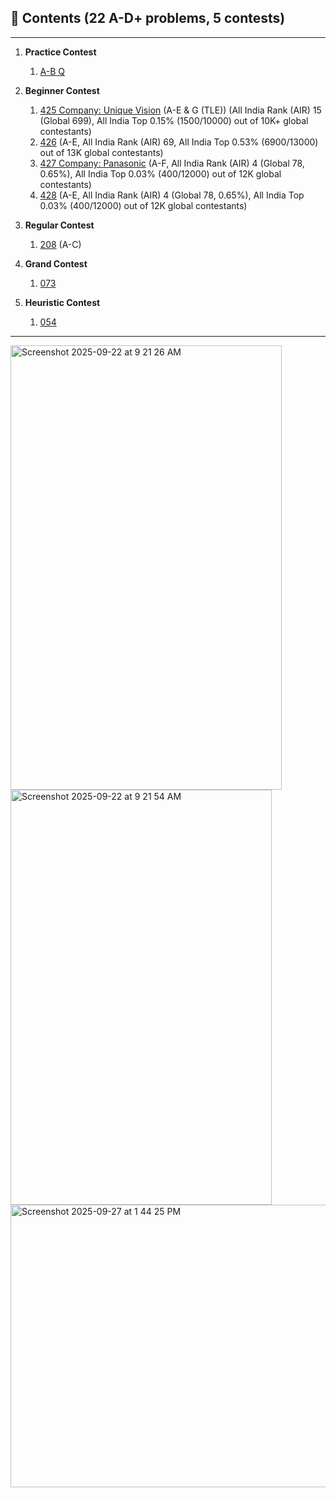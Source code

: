 ## 📂 Contents (22 A-D+ problems, 5 contests)

---

1. **Practice Contest**

   1. [A-B Q](./practice/)

2. **Beginner Contest**

   1. [425 Company: Unique Vision](./beginner/425) (A-E & G (TLE)) (All India Rank (AIR) 15 (Global 699), All India Top 0.15% (1500/10000) out of 10K+ global contestants)
   2. [426](./beginner/426/) (A-E, All India Rank (AIR) 69, All India Top 0.53% (6900/13000) out of 13K global contestants)
   3. [427 Company: Panasonic](./beginner/427/) (A-F, All India Rank (AIR) 4 (Global 78, 0.65%), All India Top 0.03% (400/12000) out of 12K global contestants)
   4. [428](./beginner/428/) (A-E,  All India Rank (AIR) 4 (Global 78, 0.65%), All India Top 0.03% (400/12000) out of 12K global contestants)

3. **Regular Contest**

   1. [208](./regular/208/) (A-C)

4. **Grand Contest**

   1. [073](./grand/073/)

5. **Heuristic Contest**

   1. [054](./heuristic/054/)

---

<img width="434" height="711" alt="Screenshot 2025-09-22 at 9 21 26 AM" src="https://github.com/user-attachments/assets/c140f9b3-3a63-468e-a510-d25e4e0bb21e" />
<img width="418" height="664" alt="Screenshot 2025-09-22 at 9 21 54 AM" src="https://github.com/user-attachments/assets/bda841e2-dce9-402b-b7cb-515861e1c947" />
<img width="971" height="452" alt="Screenshot 2025-09-27 at 1 44 25 PM" src="https://github.com/user-attachments/assets/7c2a0751-6619-4d44-b173-6bab053705e8" />
